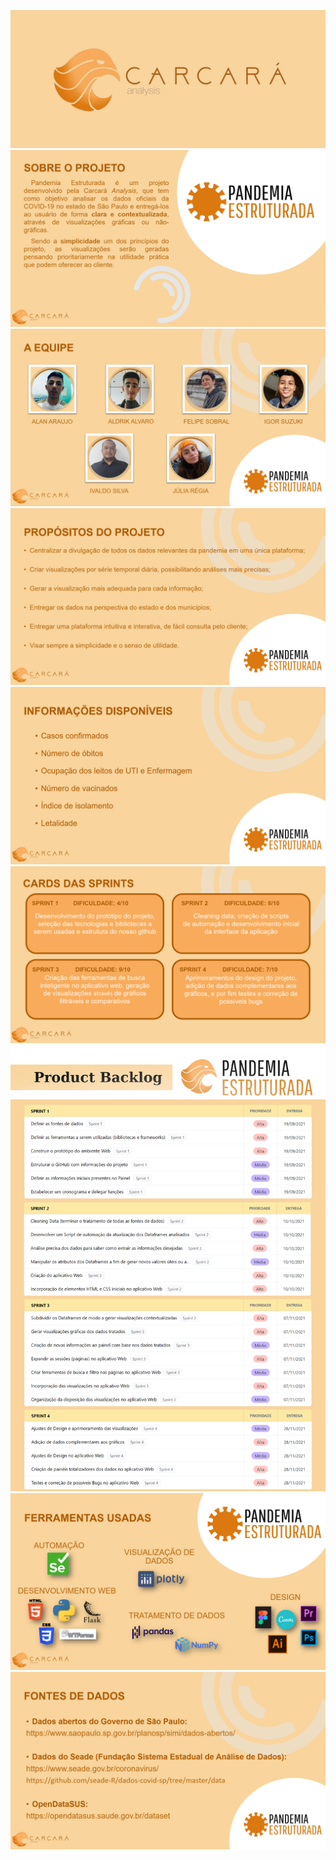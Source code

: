 ![logo](https://github.com/SoSoJigsaw/Carcara/blob/main/Sprint%201/Logos/Carcar%C3%A1%20Logo%20Alternativa%20(fundo%20ros%C3%AA).jpg)
![1](https://github.com/SoSoJigsaw/Carcara/blob/main/Sprint%201/picture/2.png)
![1](https://github.com/SoSoJigsaw/Carcara/blob/main/Sprint%201/picture/3.png)
![1](https://github.com/SoSoJigsaw/Carcara/blob/main/Sprint%201/picture/4.png)
![1](https://github.com/SoSoJigsaw/Carcara/blob/main/Sprint%201/picture/5.png)
![1](https://github.com/SoSoJigsaw/Carcara/blob/main/Sprint%201/picture/7.png)
![1](https://github.com/SoSoJigsaw/Carcara/blob/main/Sprint%201/picture/Product%20Backlog%20(Pandemia%20Estruturada)%20Marrom.jpg)
![1](https://github.com/SoSoJigsaw/Carcara/blob/main/Sprint%201/picture/8.png)
![1](https://github.com/SoSoJigsaw/Carcara/blob/main/Sprint%201/picture/9.png)


